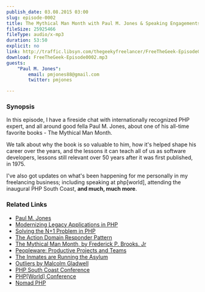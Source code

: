 ```yaml
---
publish_date: 03.08.2015 03:00
slug: episode-0002
title: The Mythical Man Month with Paul M. Jones & Speaking Engagements
fileSize: 25925466 
fileType: audio/x-mp3
duration: 53:50
explicit: no
link: http://traffic.libsyn.com/thegeekyfreelancer/FreeTheGeek-Episode0002.mp3
download: FreeTheGeek-Episode0002.mp3
guests: 
    "Paul M. Jones":
        email: pmjones88@gmail.com 
        twitter: pmjones

---
```

### Synopsis

In this episode, I have a fireside chat with internationally recognized PHP expert, and all around good fella Paul M. Jones, about one of his all-time favorite books - The Mythical Man Month.

We talk about why the book is so valuable to him, how it's helped shape his career over the years, and the lessons it can teach all of us as software developers, lessons still relevant over 50 years after it was first published, in 1975.

I've also got updates on what's been happening for me personally in my freelancing business; including speaking at php[world], attending the inaugural PHP South Coast, **and much, much more**.

### Related Links

- [Paul M. Jones](http://paul-m-jones.com/)
- [Modernizing Legacy Applications in PHP](http://mlaphp.com/)
- [Solving the N+1 Problem in PHP](https://leanpub.com/sn1php?utm_campaign=sn1php&utm_medium=embed&utm_source=paul-m-jones.com)
- [The Action Domain Responder Pattern](http://pmjones.io/adr/)
- [The Mythical Man Month, by Frederick P. Brooks. Jr](http://www.amazon.co.uk/The-Mythical-Man-month-Software-Engineering/dp/0201835959)
- [Peopleware: Productive Projects and Teams](http://www.amazon.co.uk/Peopleware-Productive-Projects-Tom-DeMarco/dp/0932633439)
- [The Inmates are Running the Asylum](http://www.amazon.co.uk/The-Inmates-are-Running-Asylum/dp/0672326140)
- [Outliers by Malcolm Gladwell](http://gladwell.com/outliers/)
- [PHP South Coast Conference](http://2015.phpsouthcoast.co.uk/)
- [PHP[World] Conference](http://world.phparch.com)
- [Nomad PHP](https://nomadphp.com)

